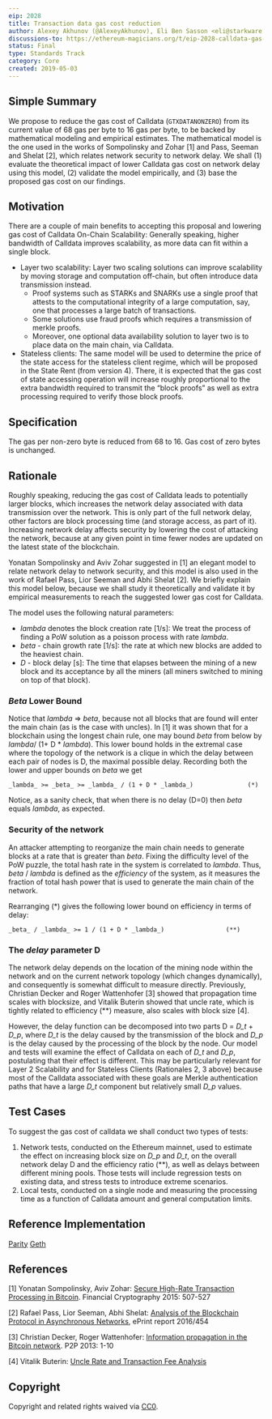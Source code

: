 ```yaml
---
eip: 2028
title: Transaction data gas cost reduction
author: Alexey Akhunov (@AlexeyAkhunov), Eli Ben Sasson <eli@starkware.co>, Tom Brand <tom@starkware.co>, Louis Guthmann <louis@starkware.co>, Avihu Levy <avihu@starkware.co>
discussions-to: https://ethereum-magicians.org/t/eip-2028-calldata-gas-cost-reduction/3280
status: Final
type: Standards Track
category: Core
created: 2019-05-03
---
```


## Simple Summary
We propose to reduce the gas cost of Calldata (`GTXDATANONZERO`) from its current value of 68 gas per byte to 16 gas per byte, to be backed by mathematical modeling and empirical estimates. The mathematical model is the one used in the works of Sompolinsky and Zohar [1] and Pass, Seeman and Shelat [2], which relates network security to network delay. We shall (1) evaluate the theoretical impact of lower Calldata gas cost on network delay using this model, (2) validate the model empirically, and (3) base the proposed gas cost on our findings.

## Motivation
There are a couple of main benefits to accepting this proposal and lowering gas cost of Calldata
On-Chain Scalability: Generally speaking, higher bandwidth of Calldata improves scalability, as more data can fit within a single block.
* Layer two scalability: Layer two scaling solutions can improve scalability by moving storage and computation off-chain, but often introduce data transmission instead.
	- Proof systems such as STARKs and SNARKs use a single proof that attests to the computational integrity of a large computation, say, one that processes a large batch of transactions.
	- Some solutions use fraud proofs which requires a transmission of merkle proofs.
	- Moreover, one optional data availability solution to layer two is to place data on the main chain, via Calldata.
* Stateless clients: The same model will be used to determine the price of the state access for the stateless client regime, which will be proposed in the State Rent (from version 4). There, it is expected that the gas cost of state accessing operation will increase roughly proportional to the extra bandwidth required to transmit the “block proofs” as well as extra processing required to verify those block proofs.

## Specification
The gas per non-zero byte is reduced from 68 to 16. Gas cost of zero bytes is unchanged.

## Rationale
Roughly speaking, reducing the gas cost of Calldata leads to potentially larger blocks, which increases the network delay associated with data transmission over the network. This is only part of the full network delay, other factors are block processing time (and storage access, as part of it). Increasing network delay affects security by lowering the cost of attacking the network, because at any given point in time fewer nodes are updated on the latest state of the blockchain.

Yonatan Sompolinsky and Aviv Zohar suggested in [1] an elegant model to relate network delay to network security, and this model is also used in the work of Rafael Pass, Lior Seeman and Abhi Shelat [2]. We briefly explain this model below, because we shall study it theoretically and validate it by empirical measurements to reach the suggested lower gas cost for Calldata.

The model uses the following natural parameters:
* _lambda_  denotes the block creation rate [1/s]: We treat the process of finding a PoW
solution as a poisson process with rate _lambda_.
* _beta_ - chain growth rate [1/s]: the rate at which new blocks are added to
the heaviest chain.
* _D_ - block delay [s]: The time that elapses between the mining of a new block and its acceptance by all the miners (all miners switched to mining on top of that block).

### _Beta_ Lower Bound
Notice that _lambda_ => _beta_, because not all blocks that are found will enter the main chain (as is the case with uncles). In [1] it was shown that for a blockchain using the longest chain rule, one may bound _beta_ from below by _lambda_/ (1+ D * _lambda_). This lower bound holds in the extremal case where the topology of the network is a clique in which the delay between each pair of nodes is D, the maximal possible delay. Recording both the lower and upper bounds on _beta_ we get

	_lambda_ >= _beta_ >= _lambda_ / (1 + D * _lambda_)               (*)

Notice, as a sanity check, that when there is no delay (D=0) then _beta_ equals _lambda_, as expected.

### Security of the network
An attacker attempting to reorganize the main chain needs to generate blocks at a rate that is greater than _beta_.
Fixing the difficulty level of the PoW puzzle, the total hash rate in the system is correlated to _lambda_. Thus, _beta_ / _lambda_ is defined as the *efficiency* of the system, as it measures the fraction of total hash power that is used to generate the main chain of the network.

Rearranging (*) gives the following lower bound on efficiency in terms of delay:

	_beta_ / _lambda_ >= 1 / (1 + D * _lambda_)                 (**)

### The _delay_ parameter D
The network delay depends on the location of the mining node within the network and on the current network topology (which changes dynamically), and consequently is somewhat difficult to measure directly.
Previously, Christian Decker and Roger Wattenhofer [3] showed that propagation time scales with blocksize,  and Vitalik Buterin showed that uncle rate, which is tightly related to efficiency (**) measure, also scales with block size [4].

However, the delay function can be decomposed into two parts D = *D_t* + *D_p*, where _D_t_ is the delay caused by the transmission of the block and _D_p_ is the delay caused by the processing of the block by the node. Our model and tests will examine the effect of Calldata on each of _D_t_ and _D_p_, postulating that their effect is different. This may be particularly relevant for Layer 2 Scalability and for Stateless Clients (Rationales 2, 3 above) because most of the Calldata associated with these goals are Merkle authentication paths that have a large _D_t_ component but relatively small _D_p_ values.

## Test Cases
To suggest the gas cost of calldata we shall conduct two types of tests:
1. Network tests, conducted on the Ethereum mainnet, used to estimate the effect on increasing block size on _D_p_ and _D_t_, on the overall network delay D and the efficiency ratio (**), as well as delays between different mining pools. Those tests will include regression tests on existing data, and stress tests to introduce extreme scenarios.
2. Local tests, conducted on a single node and measuring the processing time as a function of Calldata amount and general computation limits.

## Reference Implementation
[Parity](https://github.com/liorgold2/parity-ethereum/pull/1)
[Geth](https://github.com/liorgold2/go-ethereum/pull/1)

## References
[1] Yonatan Sompolinsky, Aviv Zohar: [Secure High-Rate Transaction Processing in Bitcoin](https://eprint.iacr.org/2013/881.pdf). Financial Cryptography 2015: 507-527

[2] Rafael Pass, Lior Seeman, Abhi Shelat: [Analysis of the Blockchain Protocol in Asynchronous Networks](https://eprint.iacr.org/2016/454.pdf), ePrint report 2016/454

[3] Christian Decker, Roger Wattenhofer: [Information propagation in the Bitcoin network](https://www.gsd.inesc-id.pt/~ler/docencia/rcs1314/papers/P2P2013_041.pdf). P2P 2013: 1-10

[4] Vitalik Buterin: [Uncle Rate and Transaction Fee Analysis](https://blog.ethereum.org/2016/10/31/uncle-rate-transaction-fee-analysis/)

## Copyright
Copyright and related rights waived via [CC0](../CC0).
